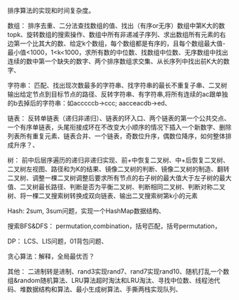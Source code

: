 排序算法的实现和时间复杂度。

数组：
排序去重、二分法查找数组的值、找出（有序or无序）数组中第K大的数topk、旋转数组的搜索操作、数组中所有非递减子序列、求出数组所有元素的右边第一个比其大的数、给定k个数组，每个数组都是有序的，且每个数组最大值-最小值<1000，1<k<1000，求所有数的中位数、找数组中位数、无序数组中找出连续的数中第一个缺失的数字、两个排序数组求交集、从长序列中找出前K大的数字、

字符串：
匹配、找出现次数最多的字符串、找字符串的最长不重复子串、二叉树输出给定节点到目标节点的路径、反转字符串、有字符串,将所有连续的ac跟单独的b去掉后的字符串：如acccccb->ccc; aacceacdb->ed、

链表：
反转单链表（递归非递归）、链表的环入口、两个链表的第一个公共交点、一个有序单链表，头尾衔接成环在不改变大小顺序的情况下插入一个新数字、删除列表所有重复元素、链表合并、一个链表，奇数位升序，偶数位降序，如何整体排成升序？、

树：
前中后层序遍历的递归非递归实现、前+中恢复二叉树、中+后恢复二叉树、二叉树左视图、路径和为K的结果、镜像二叉树的判断、镜像二叉树的制造、翻转二叉树、调整一棵二叉树调整后要求所有节点的右子树的最大值大于左子树的最大值、二叉树最长路径、判断是否为平衡二叉树、判断相同二叉树、判断对称二叉树、将一棵二叉搜索树转换成双向链表、输出二叉搜索树第k小的元素

Hash:
2sum, 3sum问题，实现一个HashMap数据结构、

搜索BFS&DFS：
permutation,combination，括号匹配，括号permutation，

DP：
LCS、LIS问题，01背包问题、

贪心算法：解释，全局最优否？

其他：
二进制转是进制、rand3实现rand7、rand7实现rand10、随机打乱一个数组&random随机算法、LRU算法超时淘汰和LRU淘汰、寻找中位数、线程池代码、堆数据结构和算法、最小生成树算法、手撕两栈实现队列、
